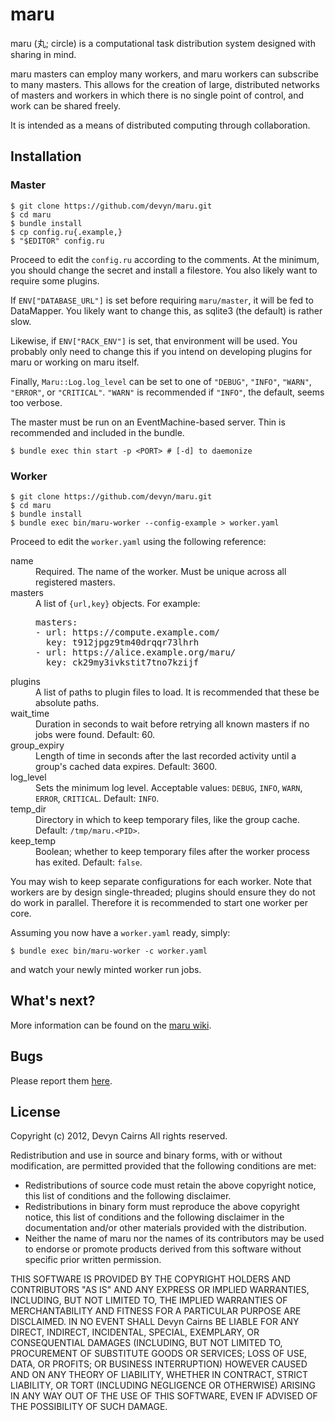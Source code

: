 # maru

maru (丸; circle) is a computational task distribution system designed with sharing in mind.

maru masters can employ many workers, and maru workers can subscribe to many masters.
This allows for the creation of large, distributed networks of masters and workers in
which there is no single point of control, and work can be shared freely.

It is intended as a means of distributed computing through collaboration.

## Installation

### Master

    $ git clone https://github.com/devyn/maru.git
    $ cd maru
    $ bundle install 
    $ cp config.ru{.example,}
    $ "$EDITOR" config.ru

Proceed to edit the `config.ru` according to the comments. At the minimum, you should change
the secret and install a filestore. You also likely want to require some plugins.

If `ENV["DATABASE_URL"]` is set before requiring `maru/master`, it will be fed to DataMapper.
You likely want to change this, as sqlite3 (the default) is rather slow.

Likewise, if `ENV["RACK_ENV"]` is set, that environment will be used. You probably only need to
change this if you intend on developing plugins for maru or working on maru itself.

Finally, `Maru::Log.log_level` can be set to one of `"DEBUG"`, `"INFO"`, `"WARN"`, `"ERROR"`,
or `"CRITICAL"`. `"WARN"` is recommended if `"INFO"`, the default, seems too verbose.

The master must be run on an EventMachine-based server. Thin is recommended and included in the
bundle.

    $ bundle exec thin start -p <PORT> # [-d] to daemonize

### Worker

    $ git clone https://github.com/devyn/maru.git
    $ cd maru
    $ bundle install
    $ bundle exec bin/maru-worker --config-example > worker.yaml

Proceed to edit the `worker.yaml` using the following reference:

<dl>
<dt>name</dt>
<dd>
  Required. The name of the worker. Must be unique across all registered masters.
</dd>
<dt>masters</dt>
<dd>
  A list of <code>{url,key}</code> objects. For example:

<pre>
masters:
- url: https://compute.example.com/
  key: t912jpgz9tm40drqqr73lhrh
- url: https://alice.example.org/maru/
  key: ck29my3ivkstit7tno7kzijf
</pre>
</dd>
<dt>plugins</dt>
<dd>
  A list of paths to plugin files to load. It is recommended that these be absolute paths.
</dd>
<dt>wait_time</dt>
<dd>
  Duration in seconds to wait before retrying all known masters if no jobs were found.
  Default: 60.
</dd>
<dt>group_expiry</dt>
<dd>
  Length of time in seconds after the last recorded activity until a group's cached data expires.
  Default: 3600.
</dd>
<dt>log_level</dt>
<dd>
  Sets the minimum log level. Acceptable values: <code>DEBUG</code>, <code>INFO</code>,
  <code>WARN</code>, <code>ERROR</code>, <code>CRITICAL</code>.
  Default: <code>INFO</code>.
</dd>
<dt>temp_dir</dt>
<dd>
  Directory in which to keep temporary files, like the group cache.
  Default: <code>/tmp/maru.&lt;PID&gt;</code>.
</dd>
<dt>keep_temp</dt>
<dd>
  Boolean; whether to keep temporary files after the worker process has exited.
  Default: <code>false</code>.
</dd>
</dl>

You may wish to keep separate configurations for each worker. Note that workers are by design
single-threaded; plugins should ensure they do not do work in parallel. Therefore it is
recommended to start one worker per core.

Assuming you now have a `worker.yaml` ready, simply:

    $ bundle exec bin/maru-worker -c worker.yaml

and watch your newly minted worker run jobs.

## What's next?

More information can be found on the [maru wiki](https://github.com/devyn/maru/wiki/).

## Bugs

Please report them [here](https://github.com/devyn/maru/issues/).

## License

Copyright (c) 2012, Devyn Cairns
All rights reserved.

Redistribution and use in source and binary forms, with or without
modification, are permitted provided that the following conditions are met:

* Redistributions of source code must retain the above copyright
  notice, this list of conditions and the following disclaimer.
* Redistributions in binary form must reproduce the above copyright
  notice, this list of conditions and the following disclaimer in the
  documentation and/or other materials provided with the distribution.
* Neither the name of maru nor the
  names of its contributors may be used to endorse or promote products
  derived from this software without specific prior written permission.

THIS SOFTWARE IS PROVIDED BY THE COPYRIGHT HOLDERS AND CONTRIBUTORS "AS IS" AND
ANY EXPRESS OR IMPLIED WARRANTIES, INCLUDING, BUT NOT LIMITED TO, THE IMPLIED
WARRANTIES OF MERCHANTABILITY AND FITNESS FOR A PARTICULAR PURPOSE ARE
DISCLAIMED. IN NO EVENT SHALL Devyn Cairns BE LIABLE FOR ANY
DIRECT, INDIRECT, INCIDENTAL, SPECIAL, EXEMPLARY, OR CONSEQUENTIAL DAMAGES
(INCLUDING, BUT NOT LIMITED TO, PROCUREMENT OF SUBSTITUTE GOODS OR SERVICES;
LOSS OF USE, DATA, OR PROFITS; OR BUSINESS INTERRUPTION) HOWEVER CAUSED AND
ON ANY THEORY OF LIABILITY, WHETHER IN CONTRACT, STRICT LIABILITY, OR TORT
(INCLUDING NEGLIGENCE OR OTHERWISE) ARISING IN ANY WAY OUT OF THE USE OF THIS
SOFTWARE, EVEN IF ADVISED OF THE POSSIBILITY OF SUCH DAMAGE.


